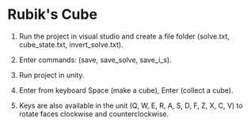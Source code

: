 # Rubik's Cube

1. Run the project in visual studio and create a file folder (solve.txt, cube_state.txt, invert_solve.txt).

2. Enter commands: (save, save_solve, save_i_s).

3. Run project in unity.

4. Enter from keyboard Space (make a cube), Enter (collect a cube).

5. Keys are also available in the unit (Q, W, E, R, A, S, D, F, Z, X, C, V) to rotate faces clockwise and counterclockwise. 
